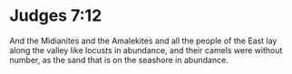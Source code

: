 # Judges 7:12

And the Midianites and the Amalekites and all the people of the East lay along the valley like locusts in abundance, and their camels were without number, as the sand that is on the seashore in abundance.
